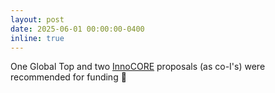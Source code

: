 ```yaml
---
layout: post
date: 2025-06-01 00:00:00-0400
inline: true
---
```


One Global Top and two [InnoCORE](https://sites.google.com/view/ai-ace/home) proposals (as co-I's) were recommended for funding 🧰